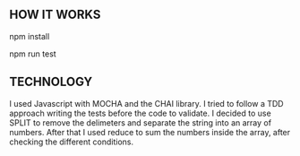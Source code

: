 ## HOW IT WORKS

npm install

npm run test

## TECHNOLOGY

I used Javascript with MOCHA and the CHAI library. I tried to follow a TDD approach writing the tests before the code to validate.
I decided to use SPLIT to remove the delimeters and separate the string into an array of numbers. After that I used reduce to sum the numbers inside the array, after checking the different conditions. 
